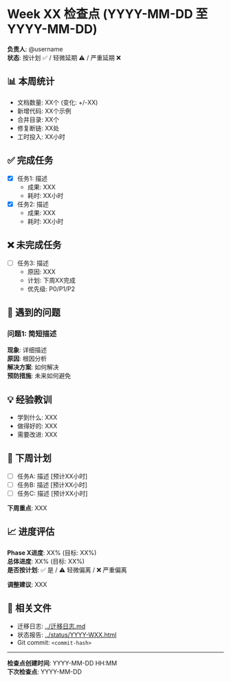 # Week XX 检查点 (YYYY-MM-DD 至 YYYY-MM-DD)

**负责人**: @username  
**状态**: 按计划 ✅ / 轻微延期 ⚠️ / 严重延期 ❌

## 📊 本周统计

- 文档数量: XX个 (变化: +/-XX)
- 新增代码: XX个示例
- 合并目录: XX个
- 修复断链: XX处
- 工时投入: XX小时

## ✅ 完成任务

- [x] 任务1: 描述
  - 成果: XXX
  - 耗时: XX小时
- [x] 任务2: 描述
  - 成果: XXX
  - 耗时: XX小时

## ❌ 未完成任务

- [ ] 任务3: 描述
  - 原因: XXX
  - 计划: 下周XX完成
  - 优先级: P0/P1/P2

## 📝 遇到的问题

### 问题1: 简短描述

**现象**: 详细描述  
**原因**: 根因分析  
**解决方案**: 如何解决  
**预防措施**: 未来如何避免

## 💡 经验教训

- 学到什么: XXX
- 做得好的: XXX
- 需要改进: XXX

## 🎯 下周计划

- [ ] 任务A: 描述 [预计XX小时]
- [ ] 任务B: 描述 [预计XX小时]
- [ ] 任务C: 描述 [预计XX小时]

**下周重点**: XXX

## 📈 进度评估

**Phase X进度**: XX% (目标: XX%)  
**总体进度**: XX% (目标: XX%)  
**是否按计划**: ✅ 是 / ⚠️ 轻微偏离 / ❌ 严重偏离

**调整建议**: XXX

## 🔗 相关文件

- 迁移日志: [../迁移日志.md](../迁移日志.md#YYYY-MM-DD)
- 状态报告: [../status/YYYY-WXX.html](../status/YYYY-WXX.html)
- Git commit: `<commit-hash>`

---

**检查点创建时间**: YYYY-MM-DD HH:MM  
**下次检查点**: YYYY-MM-DD
